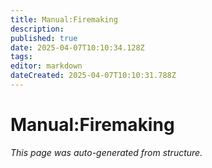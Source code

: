 ```yaml
---
title: Manual:Firemaking
description: 
published: true
date: 2025-04-07T10:10:34.128Z
tags: 
editor: markdown
dateCreated: 2025-04-07T10:10:31.788Z
---
```


# Manual:Firemaking

*This page was auto-generated from structure.*